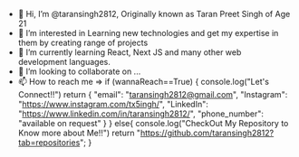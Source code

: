 - 👋 Hi, I’m @taransingh2812, Originally known as Taran Preet Singh of Age 21
- 👀 I’m interested in Learning new technologies and get my expertise in them by creating range of projects
- 🌱 I’m currently learning React, Next JS and many other web development languages.
- 💞️ I’m looking to collaborate on ...
- 📫 How to reach me => if (wannaReach==True)
                          {
                          console.log("Let's Connect!!")
                          return {
                                  "email": "taransingh2812@gmail.com",
                                  "Instagram": "https://www.instagram.com/tx5ingh/",
                                  "LinkedIn": "https://www.linkedin.com/in/taransingh2812/",
                                  "phone_number": "available on request"
                                  }
                          }
                         else{
                         console.log("CheckOut My Repository to Know more about Me!!")
                         return "https://github.com/taransingh2812?tab=repositories";
                         }

<!---
taransingh2812/taransingh2812 is a ✨ special ✨ repository because its `README.md` (this file) appears on your GitHub profile.
You can click the Preview link to take a look at your changes.
--->
